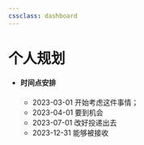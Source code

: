 ```yaml
---
cssclass: dashboard
---
```

# 个人规划
- #### 时间点安排
	- 2023-03-01 开始考虑这件事情；
	- 2023-04-01 要到机会
	- 2023-07-01 改好投递出去
	- 2023-12-31 能够被接收